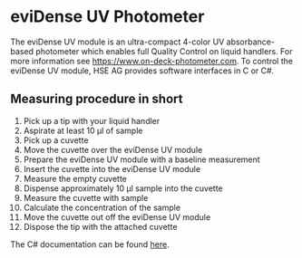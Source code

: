 # eviDense UV Photometer

The eviDense UV module is an ultra-compact 4-color UV absorbance-based photometer which enables full Quality Control on liquid handlers. 
For more information see https://www.on-deck-photometer.com. To control the eviDense UV module, HSE AG provides software interfaces in C or C#.

## Measuring procedure in short
1. Pick up a tip with your liquid handler
2. Aspirate at least 10 &#956;l of sample
3. Pick up a cuvette
4. Move the cuvette over the eviDense UV module
5. Prepare the eviDense UV module with a baseline measurement
6. Insert the cuvette into the eviDense UV module
7. Measure the empty cuvette
8. Dispense approximately 10 &#956;l sample into the cuvette
9. Measure the cuvette with sample
10. Calculate the concentration of the sample
11. Move the cuvette out off the eviDense UV module
12. Dispose the tip with the attached cuvette

The C# documentation can be found [here](csharp/doc/api/Hse.EviDense.html).
